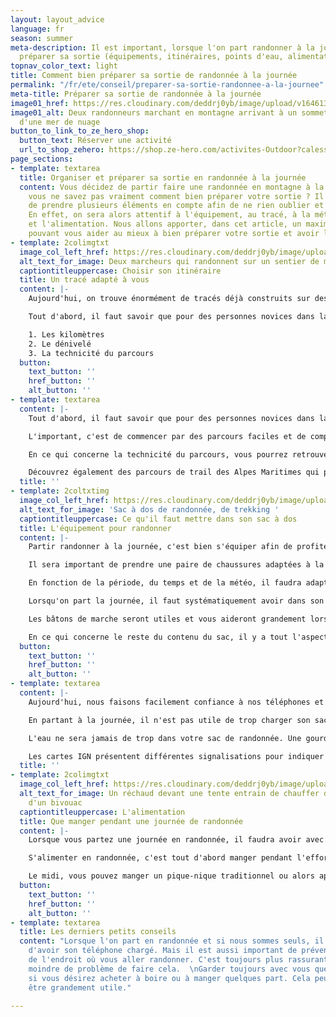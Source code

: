 ```yaml
---
layout: layout_advice
language: fr
season: summer
meta-description: Il est important, lorsque l'on part randonner à la journée, de bien
  préparer sa sortie (équipements, itinéraires, points d'eau, alimentation...)
topnav_color_text: light
title: Comment bien préparer sa sortie de randonnée à la journée
permalink: "/fr/ete/conseil/preparer-sa-sortie-randonnee-a-la-journee"
meta-title: Préparer sa sortie de randonnée à la journée
image01_href: https://res.cloudinary.com/deddrj0yb/image/upload/v1646130600/website/Conseil%20/laurentiu-morariu-zWGhVgY-GmY-unsplash_bwcsmi.jpg
image01_alt: Deux randonneurs marchant en montagne arrivant à un sommet au dessus
  d'une mer de nuage
button_to_link_to_ze_hero_shop:
  button_text: Réserver une activité
  url_to_shop_zehero: https://shop.ze-hero.com/activites-Outdoor?calessonstype=all&catypegenderlistsummer=all&calessonsactivitytype=all&start-date=
page_sections:
- template: textarea
  title: Organiser et préparer sa sortie en randonnée à la journée
  content: Vous décidez de partir faire une randonnée en montagne à la journée, mais
    vous ne savez pas vraiment comment bien préparer votre sortie ? Il est important
    de prendre plusieurs éléments en compte afin de ne rien oublier et de partir serein.
    En effet, on sera alors attentif à l'équipement, au tracé, à la météo, à l'hydratation
    et l'alimentation. Nous allons apporter, dans cet article, un maximum de conseil
    pouvant vous aider au mieux à bien préparer votre sortie et avoir les bases.
- template: 2colimgtxt
  image_col_left_href: https://res.cloudinary.com/deddrj0yb/image/upload/v1646130612/website/Conseil%20/anders-nielsen-8jQFXXSTvbw-unsplash_hsdiwr.jpg
  alt_text_for_image: Deux marcheurs qui randonnent sur un sentier de montagne
  captiontitleuppercase: Choisir son itinéraire
  title: Un tracé adapté à vous
  content: |-
    Aujourd'hui, on trouve énormément de tracés déjà construits sur des sites de randonnées, de blogs, etc. On peut également se construire soi-même des itinéraires et les suivre via son téléphone ou sa montre GPS. On peut également construire son tracé avec une carte IGN si on sait alors lire ces différentes cartes. Ce qui est important, c'est d'adapter déjà la randonnée en fonction de votre niveau. Vous allez avoir des informations importantes tels que les kilomètres et le dénivelé qui seront des indicateurs de la difficulté.

    Tout d'abord, il faut savoir que pour des personnes novices dans la randonnée, la vitesse moyenne va être de 2km/h à 4km/h en fonction du dénivelé. Vous retrouverez également une moyenne de 300m à 400m de dénivelé par heure environ pour des personnes novices Cela peut vous donner une idée de nombre que vous aurez à faire en fonction du nombre de kilomètre. Cela évolue en fonction de votre condition physique mais également en fonction du terrain de marche. Un terrain très technique va vous ralentir et sera beaucoup plus exigeant physiquement et mentalement. Il sera important de bien prendre en compte ces 3 indicateurs :

    1. Les kilomètres
    2. Le dénivelé
    3. La technicité du parcours
  button:
    text_button: ''
    href_button: ''
    alt_button: ''
- template: textarea
  content: |-
    Tout d'abord, il faut savoir que pour des personnes novices dans la randonnée, la vitesse moyenne va être de 2km/h à Il aura donc plusieurs niveaux de difficulté selon ces trois indicateurs. Le kilomètre et le dénivelé sont deux paramètres qui se lient pour votre tracé. Plus il y a aura de dénivelé et moins il y aura de kilomètres alors les montées seront très raide.

    L'important, c'est de commencer par des parcours faciles et de comprendre ces indicateurs et sa forme physique durant l'effort. Vous pourrez alors jauger et vous aventurer sur des parcours plus long ou non.

    En ce qui concerne la technicité du parcours, vous pourrez retrouver les différentes informations si vous trouvez des descriptions des parcours, des topos, etc. Un terrain technique, c'est par exemple des sentiers avec énormément de cailloux, de marcher à travers des pierriers, des chemins très raides avec des obstacles naturels, des racines etc. Cela va alors être plus dur physiquement mais aussi mentalement car la concentration sera plus importante.

    Découvrez également des parcours de trail des Alpes Maritimes qui peuvent se faire en marchant et en courant dans les Préalpes d'Azur et dans l'Esterel : [https://www.ze-hero.com/fr/ete/conseil/itineraires-trail-alpes-maritimes](https://www.ze-hero.com/fr/ete/conseil/itineraires-trail-alpes-maritimes "Les parcours de trail 06")
  title: ''
- template: 2coltxtimg
  image_col_left_href: https://res.cloudinary.com/deddrj0yb/image/upload/v1646138026/website/Conseil%20/oriol-pascual-l5VCmqQbP_g-unsplash_mzu8yf.jpg
  alt_text_for_image: 'Sac à dos de randonnée, de trekking '
  captiontitleuppercase: Ce qu'il faut mettre dans son sac à dos
  title: L'équipement pour randonner
  content: |-
    Partir randonner à la journée, c'est bien s'équiper afin de profiter pleinement de sa sortie.

    Il sera important de prendre une paire de chaussures adaptées à la marche en montagne. Des chaussures qui seront à tiges hautes ou basses, avec de l'accroche, qui protège vos orteils et qui maintiennent correctement votre cheville. Certaines sont plus légères, voire type trail, d'autres seront plus lourdes pour une meilleure protection. En fonction, vous pouvez également les prendre imperméables ou dotés de la membrane Gore-tex. Le plus important, c'est de les essayer avant de partir randonner avec.

    En fonction de la période, du temps et de la météo, il faudra adapter votre tenue. Pantalon technique ou short, vêtement technique et respirant, coupe-vent, k-way et poncho, soft shell ainsi qu'une petite doudoune sont des équipements à avoir selon les températures. En montagne, plus nous prenons de l'altitude, plus les degrés baissent. De plus, au sommet, le vent peut-être présent et la température ressentie peut-être froide. La montagne est un milieu où les conditions météorologiques peuvent très rapidement changer.

    Lorsqu'on part la journée, il faut systématiquement avoir dans son sac, une 2eme couche chaude, une veste imperméable et coupe-vent, casquette / bonnet / buff / petite paire de gants / pantalon de pluie. Les lunettes de soleils sont indispensables dès que vous partez en montagne.

    Les bâtons de marche seront utiles et vous aideront grandement lors de randonnées longues et/ou difficiles. Les pliables ou en plusieurs brins se rangent facilement dans le sac.

    En ce qui concerne le reste du contenu du sac, il y a tout l'aspect préventif. Il est important d'avoir une petite trousse de 1er secours.
  button:
    text_button: ''
    href_button: ''
    alt_button: ''
- template: textarea
  content: |-
    Aujourd'hui, nous faisons facilement confiance à nos téléphones et nos montres GPS. Mais parfois, le réseau n'est plus présent, la batterie est à plat, alors il est judicieux d'avoir la carte IGN du secteur où nous sommes. Cela vous aidera afin de vous retrouver et de ne pas être perdu. Transporter une boussole est un plus si vous savez l'utiliser.

    En partant à la journée, il n'est pas utile de trop charger son sac. Et pour ce qui concerne le sac et sa taille, un sac de 20L à 30L est idéal pour ce type de randonnée. Le sac doit également être bien ajusté en fonction de votre morphologie. Découvrez également nos [https://shop.ze-hero.com//achat-neuf/Accessoire-running-et-trail/Sac-et-Sac-%C3%A0-dos-running,](https://shop.ze-hero.com//achat-neuf/Accessoire-running-et-trail/Sac-et-Sac-%C3%A0-dos-running, "sacs de trail Instinct Trail") qui peuvent vous accompagner pour une journée de randonnée.

    L'eau ne sera jamais de trop dans votre sac de randonnée. Une gourde de 1L est le minimum à avoir sur soi. Selon le parcours et votre itinéraire vous pouvez vous retrouver pendant plusieurs kilomètres sans aucun point d'eau. Il est alors important de doubler sa quantité d'eau, surtout s'il fait chaud. Si vous passez par des hameaux ou des villages, vous pourrez alors facilement remplir vos gourdes. Sinon vous pouvez les remplir dans des rivières. Mais attention, l'eau des rivières peut vous apporter des bactéries. Il est alors préférable d'avoir une gourde filtrant l'eau directement. Si vous désirez boire directement dans une rivière, il est important d'être haut en altitude afin d'éviter les alpages et les troupeaux. Mais l'eau est alors peu minérale et très froide, cela peut être alors indigeste. Si, il y a la présence de troupeau de mouton ou de vache, il est fortement déconseillé de boire l'eau directement. Il faudrait mettre une pastille ou alors avoir une gourde filtrante.

    Les cartes IGN présentent différentes signalisations pour indiquer des fontaines, des sources d'eau, des puits et autre afin de vous permettre de savoir où il y a de l'eau.
  title: ''
- template: 2colimgtxt
  image_col_left_href: https://res.cloudinary.com/deddrj0yb/image/upload/v1646144788/website/Conseil%20/alireza-shojaei-9v5GBFfnnlU-unsplash_fnkdah.jpg
  alt_text_for_image: Un réchaud devant une tente entrain de chauffer de l'eau lors
    d'un bivouac
  captiontitleuppercase: L'alimentation
  title: Que manger pendant une journée de randonnée
  content: |-
    Lorsque vous partez une journée en randonnée, il faudra avoir avec vous de quoi vous alimenter. Partir marcher durant 8h va vous consommer de l'énergie. Il faudra alors s'alimenter afin de ne pas avoir de coup de fatigue et de rester en forme tout le long de l'effort.

    S'alimenter en randonnée, c'est tout d'abord manger pendant l'effort. On va alors privilégier des aliments faciles à avaler et plutôt sucrés. On va retrouver les fruits secs, des pâtes de fruits, compotes, barres énergétiques / céréales, fruits... Il est important de faire une petite pause et d'avaler quelque chose le matin et en fin de journée vers l'heure du goûter. Il ne faut pas attendre de se sentir fatigué ou en hypoglycémie pour manger. Il faut toujours avoir un coup d'avance.

    Le midi, vous pouvez manger un pique-nique traditionnel ou alors apporter un réchaud et vous faire cuire soit un plat déshydraté par exemple. Aujourd'hui on trouve des réchauds très faciles à transporter, avec des petites bombonnes de gaz et des casseroles légères et pratiques. Prendre un petit réchaud peut être idéal pour l'heure du café ou du thé. Sinon vous pouvez apporter un thermos afin d'en profiter facilement, tout le long de la journée.
  button:
    text_button: ''
    href_button: ''
    alt_button: ''
- template: textarea
  title: Les derniers petits conseils
  content: "Lorsque l'on part en randonnée et si nous sommes seuls, il est important
    d'avoir son téléphone chargé. Mais il est aussi important de prévenir un proche
    de l'endroit où vous aller randonner. C'est toujours plus rassurant s'il y a le
    moindre de problème de faire cela.  \nGarder toujours avec vous quelques euros,
    si vous désirez acheter à boire ou à manger quelques part. Cela peut toujours
    être grandement utile."

---
```

